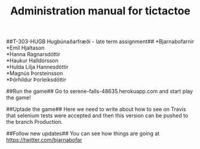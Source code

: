 ﻿---
layout: default
title: "Administration manual for tictactoe"
---
##T-303-HUGB Hugbúnaðarfræði  -  late term assignment##
*Bjarnabofarnir</br>
*Emil Hjaltason</br>
*Hanna Ragnarsdóttir</br>
*Haukur Halldórsson</br>
*Hulda Lilja Hannesdóttir</br>
*Magnús Þorsteinsson</br>
*Þórhildur Þorleiksdóttir</br>

##Run the game##
Go to serene-falls-48635.herokuapp.com and start play the game!

##Uptade the game##
Here we need to write about how to see on Travis that selenium tests were</break>
accepted and then this version can be pushed to the branch Production.

##Follow new updates##
You can see how things are going at https://twitter.com/bjarnabofar